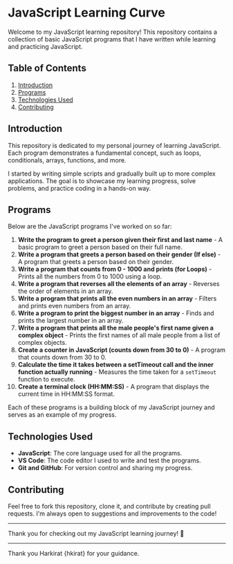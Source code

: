 # JavaScript Learning Curve

Welcome to my JavaScript learning repository! This repository contains a collection of basic JavaScript programs that I have written while learning and practicing JavaScript.

## Table of Contents
1. [Introduction](#introduction)
2. [Programs](#programs)
3. [Technologies Used](#technologies-used)
4. [Contributing](#contributing)

## Introduction
This repository is dedicated to my personal journey of learning JavaScript. Each program demonstrates a fundamental concept, such as loops, conditionals, arrays, functions, and more.

I started by writing simple scripts and gradually built up to more complex applications. The goal is to showcase my learning progress, solve problems, and practice coding in a hands-on way.

## Programs

Below are the JavaScript programs I've worked on so far:

1. **Write the program to greet a person given their first and last name** - A basic program to greet a person based on their full name.
2. **Write a program that greets a person based on their gender (If else)** - A program that greets a person based on their gender.
3. **Write a program that counts from 0 - 1000 and prints (for Loops)** - Prints all the numbers from 0 to 1000 using a loop.
4. **Write a program that reverses all the elements of an array** - Reverses the order of elements in an array.
5. **Write a program that prints all the even numbers in an array** - Filters and prints even numbers from an array.
6. **Write a program to print the biggest number in an array** - Finds and prints the largest number in an array.
7. **Write a program that prints all the male people's first name given a complex object** - Prints the first names of all male people from a list of complex objects.
8. **Create a counter in JavaScript (counts down from 30 to 0)** - A program that counts down from 30 to 0.
9. **Calculate the time it takes between a setTimeout call and the inner function actually running** - Measures the time taken for a `setTimeout` function to execute.
10. **Create a terminal clock (HH:MM:SS)** - A program that displays the current time in HH:MM:SS format.

Each of these programs is a building block of my JavaScript journey and serves as an example of my progress.

## Technologies Used

- **JavaScript**: The core language used for all the programs.
- **VS Code**: The code editor I used to write and test the programs.
- **Git and GitHub**: For version control and sharing my progress.

## Contributing

Feel free to fork this repository, clone it, and contribute by creating pull requests. I'm always open to suggestions and improvements to the code!

---

Thank you for checking out my JavaScript learning journey! 🚀

---

Thank you Harkirat {hkirat} for your guidance.


